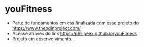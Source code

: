 # youFitness

- Parte de fundamentos em css finalizada com esse projeto do https://www.theodinproject.com/
- Acesse através do link https://philipeex.github.io/youFitness
- Projeto em desenvolvimento...